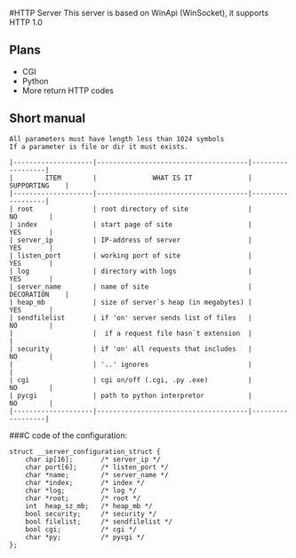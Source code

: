 #HTTP Server
    This server is based on WinApi (WinSocket), it supports HTTP 1.0
## Plans
   * CGI
   * Python
   * More return HTTP codes
## Short manual
    All parameters must have length less than 1024 symbols
    If a parameter is file or dir it must exists.

    |--------------------|--------------------------------------|------------------|    
    |        ITEM        |              WHAT IS IT              |    SUPPORTING    |
    |--------------------|--------------------------------------|------------------|
    | root               | root directory of site               |        NO        |
    | index              | start page of site                   |        YES       |
    | server_ip          | IP-address of server                 |        YES       |
    | listen_port        | working port of site                 |        YES       |
    | log                | directory with logs                  |        YES       |
    | server_name        | name of site                         |    DECORATION    |
    | heap_mb            | size of server`s heap (in megabytes) |        YES       |
    | sendfilelist       | if 'on' server sends list of files   |        NO        |
    |                    |  if a request file hasn`t extension  |                  |
    | security           | if 'on' all requests that includes   |        NO        |
    |                    | '..' ignores                         |                  |
    | cgi                | cgi on/off (.cgi, .py .exe)          |        NO        |
    | pycgi              | path to python interpretor           |        NO        |
    |--------------------|--------------------------------------|------------------|

###C code of the configuration:

    struct __server_configuration_struct {
        char ip[16];       /* server_ip */
        char port[6];      /* listen_port */
        char *name;        /* server_name */
        char *index;       /* index */
        char *log;         /* log */
        char *root;        /* root */
        int  heap_sz_mb;   /* heap_mb */
        bool security;     /* security */
        bool filelist;     /* sendfilelist */
        bool cgi;          /* cgi */
        char *py;          /* pycgi */
    };
